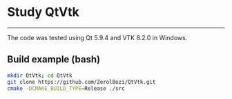 # Study QtVtk
___

The code was tested using Qt 5.9.4 and VTK 8.2.0 in Windows.

## Build example (bash)

```bash
mkdir QtVtk; cd QtVtk
git clone https://github.com/ZerolBozi/QtVtk.git
cmake -DCMAKE_BUILD_TYPE=Release ./src
```
